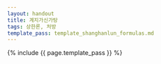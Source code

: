 ```yaml
---
layout: handout
title: 계지가신가탕
tags: 상한론, 처방
template_pass: template_shanghanlun_formulas.md
---
```



{% include {{ page.template_pass }} %}